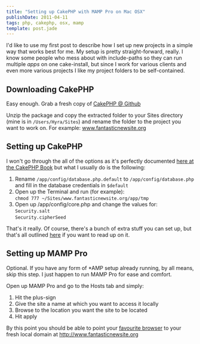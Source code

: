 ```yaml
---
title: "Setting up CakePHP with MAMP Pro on Mac OSX"
publishDate: 2011-04-11
tags: php, cakephp, osx, mamp
template: post.jade
---
```


I'd like to use my first post to describe how I set up new projects in a simple way that works best for me. My setup is pretty straight-forward, really. I know some people who mess about with include-paths so they can run multiple *apps* on one cake-install, but since I work for various clients and even more various projects I like my project folders to be self-contained.

## Downloading CakePHP

Easy enough. Grab a fresh copy of [CakePHP @ Github][1]

Unzip the package and copy the extracted folder to your Sites directory (mine is in `/Users/Hyra/Sites`) and rename the folder to the project you want to work on. For example: www.fantasticnewsite.org

## Setting up CakePHP

I won't go through the all of the options as it's perfectly documented [here at the CakePHP Book][2] but what I usually do is the following:

1. Rename `/app/config/database.php.default` to `/app/config/database.php` and fill in the database credentials in `$default`
2. Open up the Terminal and run (for example):  
    `chmod 777 ~/Sites/www.fantasticnewsite.org/app/tmp`
3. Open up /app/config/core.php and change the values for:  
    `Security.salt`  
    `Security.cipherSeed`

That's it really. Of course, there's a bunch of extra stuff you can set up, but that's all outlined [here][3] if you want to read up on it.

## Setting up MAMP Pro

Optional. If you have any form of \*AMP setup already running, by all means, skip this step. I just happen to run MAMP Pro for ease and comfort.

Open up MAMP Pro and go to the Hosts tab and simply:

1. Hit the plus-sign
2. Give the site a name at which you want to access it locally
3. Browse to the location you want the site to be located
4. Hit apply

By this point you should be able to point your [favourite browser][4] to your fresh local domain at http://www.fantasticnewsite.org

[1]: https://github.com/cakephp/cakephp/downloads
[2]: http://book.cakephp.org/#!/view/912/Installation "The Manual :: 1.3 Collection"
[3]: http://book.cakephp.org/#!/view/915/Advanced-Installation "The Manual :: 1.3 Collection"
[4]: http://www.mozilla.com/en-US/firefox/new/ "Mozilla | Firefox web browser & Thunderbird email client"
